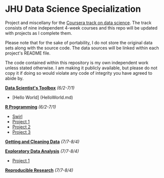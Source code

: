 JHU Data Science Specialization
===============================

Project and miscellany for the [Coursera track on data science](https://www.coursera.org/specialization/jhudatascience/1/overview). The track consists of nine independent 4-week courses and this repo will be updated with projects as I complete them.

Please note that for the sake of portability, I do not store the original data sets along with the source code. The data sources will be linked within each project's README file.

The code contained within this repository is my own independent work unless stated otherwise. I am making it publicly available, but please do not copy it if doing so would violate any code of integrity you have agreed to abide by.

[**Data Scientist's Toolbox**](https://www.coursera.org/course/datascitoolbox) *(6/2-7/1)*
* [Hello World] (HelloWorld.md)

[**R Programming**](https://www.coursera.org/course/rprog) *(6/2-7/1)*
* [Swirl](R_swirl)
* [Project 1](R_prj1)
* [Project 2](https://github.com/eyedvabny/ProgrammingAssignment2)
* [Project 3](R_prj3)

[**Getting and Cleaning Data**](https://www.coursera.org/course/getdata) *(7/7-8/4)*

[**Exploratory Data Analysis**](https://www.coursera.org/course/exdata) *(7/7-8/4)*
* [Project 1](https://github.com/eyedvabny/ExData_Plotting1)

[**Reproducible Research**](https://www.coursera.org/course/repdata) *(7/7-8/4)*

